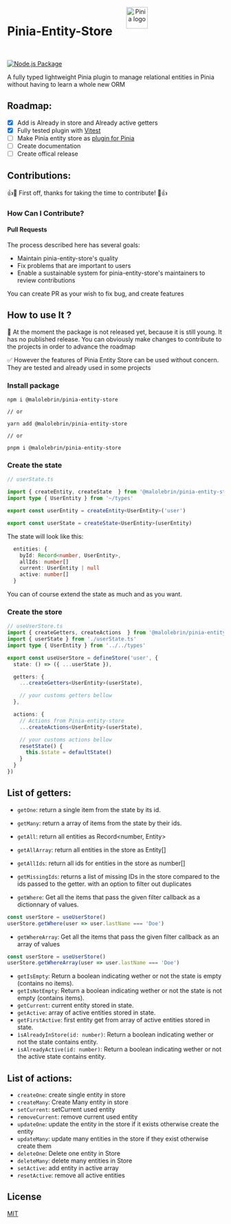 <div align="center" style="display:flex">
  <h1 style="margin-right: 2rem">Pinia-Entity-Store </h1>
  <a href="https://pinia.vuejs.org" target="_blank" rel="noopener noreferrer">
    <img width="50" src="https://pinia.vuejs.org/logo.svg" alt="Pinia logo">
  </a>
</div>
<br/>

[![Node.js Package](https://github.com/MaloLebrin/pinia-entity-store/actions/workflows/npm-publish-github-packages.yml/badge.svg)](https://github.com/MaloLebrin/pinia-entity-store/actions/workflows/npm-publish-github-packages.yml)

A fully typed lightweight Pinia plugin to manage relational entities in Pinia without having to learn a whole new ORM

## Roadmap:

 * [x] Add is Already in store and Already active getters
 * [x] Fully tested plugin  with [Vitest](https://vitest.dev/)
 * [ ] Make Pinia entity store as [plugin for Pinia](https://pinia.vuejs.org/core-concepts/plugins.html)
 * [ ] Create documentation
 * [ ] Create offical release

## Contributions:

👍🎉 First off, thanks for taking the time to contribute! 🎉👍

### How Can I Contribute?

#### Pull Requests

The process described here has several goals:

- Maintain pinia-entity-store's quality
- Fix problems that are important to users
- Enable a sustainable system for pinia-entity-store's maintainers to review contributions

You can create PR as your wish to fix bug, and create features


## How to use It ?

🔴 At the moment the package is not released yet, because it is still young.
It has no published release.
You can obviously make changes to contribute to the projects in order to advance the roadmap

✅ However the features of Pinia Entity Store can be used without concern. They are tested and already used in some projects

### Install package

```
npm i @malolebrin/pinia-entity-store

// or

yarn add @malolebrin/pinia-entity-store

// or

pnpm i @malolebrin/pinia-entity-store

```


### Create the state

```ts
// userState.ts

import { createEntity, createState  } from '@malolebrin/pinia-entity-store'
import type { UserEntity } from '~/types'

export const userEntity = createEntity<UserEntity>('user')

export const userState = createState<UserEntity>(userEntity)
```

The state will look like this:

```ts
  entities: {
    byId: Record<number, UserEntity>,
    allIds: number[]
    current: UserEntity | null
    active: number[]
  }
```

You can of course extend the state as much and as you want.

### Create the store


```ts
// useUserStore.ts
import { createGetters, createActions  } from '@malolebrin/pinia-entity-store'
import { userState } from './userState.ts'
import type { UserEntity } from '../../types'

export const useUserStore = defineStore('user', {
  state: () => ({ ...userState }),

  getters: {
    ...createGetters<UserEntity>(userState),

    // your customs getters bellow
  },

  actions: {
    // Actions from Pinia-entity-store
    ...createActions<UserEntity>(userState),

    // your customs actions bellow
    resetState() {
      this.$state = defaultState()
    }
  }
})
```

## List of getters:


- `getOne`: return a single item from the state by its id.
- `getMany`: return a array of items from the state by their ids.
- `getAll`: return all entities as Record<number, Entity>
- `getAllArray`: return all entities in the store as Entity[]
- `getAllIds`: return all ids for entities in the store as number[]
- `getMissingIds`: returns a list of missing IDs in the store compared to the ids passed to the getter. with an option to filter out duplicates

- `getWhere`: Get all the items that pass the given filter callback as a dictionnary of values.
```ts
const userStore = useUserStore()
userStore.getWhere(user => user.lastName === 'Doe')
```

- `getWhereArray`: Get all the items that pass the given filter callback as an array of values
```ts
const userStore = useUserStore()
userStore.getWhereArray(user => user.lastName === 'Doe')
```
- `getIsEmpty`: Return a boolean indicating wether or not the state is empty (contains no items).
- `getIsNotEmpty`: Return a boolean indicating wether or not the state is not empty (contains items).
- `getCurrent`: current entity stored in state.
- `getActive`: array of active entities stored in state.
- `getFirstActive`: first entity get from array of active entities stored in state.
- `ìsAlreadyInStore(id: number)`: Return a boolean indicating wether or not the state contains entity.
- `isAlreadyActive(id: number)`: Return a boolean indicating wether or not the active state contains entity.

## List of actions:

- `createOne`: create single entity in store
- `createMany`: Create Many entity in store
- `setCurrent`: setCurrent used entity
- `removeCurrent`: remove current used entity
- `updateOne`: update the entity in the store if it exists otherwise create the entity
- `updateMany`: update many entities in the store if they exist otherwise create them
- `deleteOne`: Delete one entity in Store
- `deleteMany`: delete many entities in Store
- `setActive`: add entity in active array
- `resetActive`: remove all active entities

## License

[MIT](http://opensource.org/licenses/MIT)
